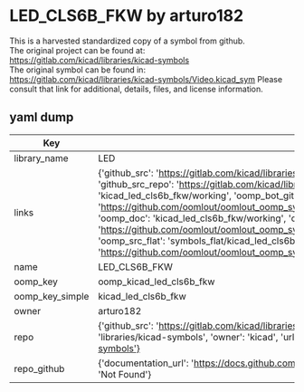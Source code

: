 # LED_CLS6B_FKW by arturo182  
This is a harvested standardized copy of a symbol from github.  
The original project can be found at:  
https://gitlab.com/kicad/libraries/kicad-symbols  
The original symbol can be found in:
https://gitlab.com/kicad/libraries/kicad-symbols/Video.kicad_sym
Please consult that link for additional, details, files, and license information.  
## yaml dump  
| Key | Value |  
| --- | --- |  
| library_name | LED |  
| links | {'github_src': 'https://gitlab.com/kicad/libraries/kicad-symbols/Video.kicad_sym', 'github_src_repo': 'https://gitlab.com/kicad/libraries/kicad-symbols', 'oomp_bot': 'kicad_led_cls6b_fkw/working', 'oomp_bot_github': 'https://github.com/oomlout/oomlout_oomp_symbol_bot/tree/main/kicad_led_cls6b_fkw/working', 'oomp_doc': 'kicad_led_cls6b_fkw/working', 'oomp_doc_github': 'https://github.com/oomlout/oomlout_oomp_symbol_doc/tree/main/kicad_led_cls6b_fkw/working', 'oomp_src_flat': 'symbols_flat/kicad_led_cls6b_fkw/working', 'oomp_src_flat_github': 'https://github.com/oomlout/oomlout_oomp_symbol_src/tree/main/kicad_led_cls6b_fkw/working'} |  
| name | LED_CLS6B_FKW |  
| oomp_key | oomp_kicad_led_cls6b_fkw |  
| oomp_key_simple | kicad_led_cls6b_fkw |  
| owner | arturo182 |  
| repo | {'github_src': 'https://gitlab.com/kicad/libraries/kicad-symbols/Video.kicad_sym', 'name': 'libraries/kicad-symbols', 'owner': 'kicad', 'url': 'https://gitlab.com/kicad/libraries/kicad-symbols'} |  
| repo_github | {'documentation_url': 'https://docs.github.com/rest/repos/repos#get-a-repository', 'message': 'Not Found'} |  

